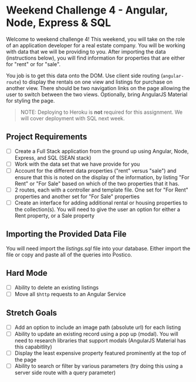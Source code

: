 # Weekend Challenge 4 - Angular, Node, Express & SQL

Welcome to weekend challenge 4! This weekend, you will take on the role of an application developer for a real estate company. You will be working with data that we will be providing to you. After importing the data (instructions below), you will find information for properties that are either for "rent" or for "sale".

You job is to get this data onto the DOM. Use client side routing (`angular-route`) to display the rentals on one view and listings for purchase on another view. There should be two navigation links on the page allowing the user to switch between the two views. Optionally, bring AngularJS Material for styling the page.

> NOTE: Deploying to Heroku is **not** required for this assignment. We will cover deployment with SQL next week.

## Project Requirements

- [ ] Create a Full Stack application from the ground up using Angular, Node, Express, and SQL (SEAN stack)
- [ ] Work with the data set that we have provide for you
- [ ] Account for the different data properties ("rent" versus "sale") and ensure that this is noted on the display of the information, by listing "For Rent" or "For Sale" based on which of the two properties that it has.
- [ ] 2 routes, each with a controller and template file. One set for "For Rent" properties and another set for "For Sale" properties
- [ ] Create an interface for adding additional rental or housing properties to the collection(s). You will need to give the user an option for either a Rent property, or a Sale property

## Importing the Provided Data File

You will need import the *listings.sql* file into your database. Either import the file or copy and paste all of the queries into Postico.


## Hard Mode

- [ ] Ability to delete an existing listings
- [ ] Move all `$http` requests to an Angular Service

## Stretch Goals

- [ ] Add an option to include an image path (absolute url) for each listing
- [ ] Ability to update an existing record using a pop up (modal). You will need to research libraries that support modals (AngularJS Material has this capabitlity)
- [ ] Display the least expensive property featured prominently at the top of the page
- [ ] Ability to search or filter by various parameters (try doing this using a server side route with a query parameter)
